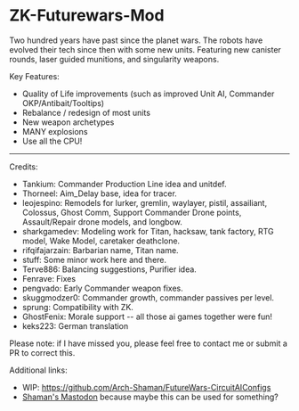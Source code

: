 # ZK-Futurewars-Mod
Two hundred years have past since the planet wars. The robots have evolved their tech since then with some new units. Featuring new canister rounds, laser guided munitions, and singularity weapons.

Key Features:
* Quality of Life improvements (such as improved Unit AI, Commander OKP/Antibait/Tooltips)
* Rebalance / redesign of most units
* New weapon archetypes
* MANY explosions
* Use all the CPU!

----
Credits:
* Tankium: Commander Production Line idea and unitdef.
* Thorneel: Aim_Delay base, idea for tracer.
* leojespino: Remodels for lurker, gremlin, waylayer, pistil, assailiant, Colossus, Ghost Comm, Support Commander Drone points, Assault/Repair drone models, and longbow.
* sharkgamedev: Modeling work for Titan, hacksaw, tank factory, RTG model, Wake Model, caretaker deathclone.
* rifqifajarzain: Barbarian name, Titan name.
* stuff: Some minor work here and there.
* Terve886: Balancing suggestions, Purifier idea.
* Fenrave: Fixes
* pengvado: Early Commander weapon fixes.
* skuggmodzer0: Commander growth, commander passives per level.
* sprung: Compatibility with ZK.
* GhostFenix: Morale support -- all those ai games together were fun!
* keks223: German translation

Please note: if I have missed you, please feel free to contact me or submit a PR to correct this.

Additional links:
* WIP: https://github.com/Arch-Shaman/FutureWars-CircuitAIConfigs
* <a rel="me" href="https://mastodon.social/@ShamanFW">Shaman's Mastodon</a> because maybe this can be used for something?
